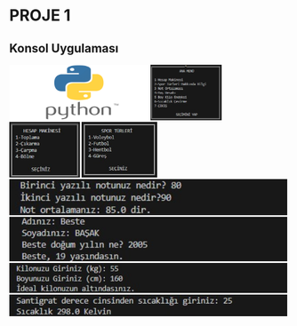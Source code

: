 # PROJE 1
## Konsol Uygulaması
<img src="python_logo.png" width="250" height="100" alt="Örnek Resim"/>
    





<img src="resimler/anamenu.jpeg"  height="100" alt="Örnek Resim"/>




<img src="resimler/hesap.jpeg"  height="100" alt="Örnek Resim"/>




<img src="resimler/spor.jpeg"  height="100" alt="Örnek Resim"/>




<img src="resimler/not.jpeg"  width="500" alt="Örnek Resim"/>




<img src="resimler/yas.jpeg"  width="500" alt="Örnek Resim"/>




<img src="resimler/boy.jpeg"  width="500" alt="Örnek Resim"/>




<img src="resimler/sıcaklık.jpeg"  width ="500" alt="Örnek Resim"/>


